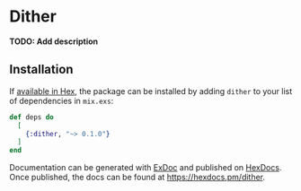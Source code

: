 # Dither

**TODO: Add description**

## Installation

If [available in Hex](https://hex.pm/docs/publish), the package can be installed
by adding `dither` to your list of dependencies in `mix.exs`:

```elixir
def deps do
  [
    {:dither, "~> 0.1.0"}
  ]
end
```

Documentation can be generated with [ExDoc](https://github.com/elixir-lang/ex_doc)
and published on [HexDocs](https://hexdocs.pm). Once published, the docs can
be found at <https://hexdocs.pm/dither>.

